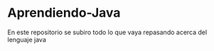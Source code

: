 # Aprendiendo-Java
En este repositorio se subiro todo lo que vaya repasando acerca del lenguaje java
